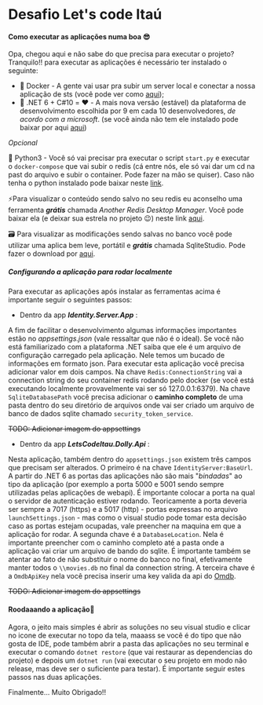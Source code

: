 # Desafio Let's code Itaú

#### Como executar as aplicações numa boa 😎

Opa, chegou aqui e não sabe do que precisa para executar o projeto? Tranquilo!! para executar as aplicações é necessário ter instalado o seguinte:

- 🐋 Docker - A gente vai usar pra subir um server local e conectar a nossa aplicação de sts (você pode ver como [aqui](https://docs.docker.com/get-docker/));
- 🤖 .NET 6 + C#10 = ❤️ - A mais nova versão (estável) da plataforma de desenvolvimento escolhida por 9 em cada 10 desenvolvedores, _de acordo com a microsoft_. (se você ainda não tem ele instalado pode baixar por aqui [aqui](https://dotnet.microsoft.com/en-us/download/dotnet/6.0))

_Opcional_

🐍 Python3 - Você só vai precisar pra executar o script `start.py` e executar o `docker-compose` que vai subir o redis (cá entre nós, ele só vai dar um cd na past do arquivo e subir o container. Pode fazer na mão se quiser). Caso não tenha o python instalado pode baixar neste [link](https://www.python.org/).

⚡Para visualizar o conteúdo sendo salvo no seu redis eu aconselho uma ferramenta **_grátis_** chamada _Another Redis Desktop Manager_. Você pode baixar ela (e deixar sua estrela no projeto 😉) neste link [aqui](https://github.com/qishibo/AnotherRedisDesktopManager).

🗃️ Para visualizar as modificações sendo salvas no banco você pode utilizar uma aplica bem leve, portátil e **_grátis_** chamada SqliteStudio. Pode fazer o download por [aqui](https://sqlitestudio.pl/).

##### Configurando a aplicação para rodar localmente

Para executar as aplicações após instalar as ferramentas acima é importante seguir o seguintes passos:

- Dentro da app **_Identity.Server.App_** :

A fim de facilitar o desenvolvimento algumas informações importantes estão no _appsettings.json_ (vale ressaltar que não é o ideal). Se você não está familiarizado com a plataforma .NET saiba que ele é um arquivo de configuração carregado pela aplicação. Nele temos um bucado de informações em formato json. Para executar esta aplicação você precisa adicionar valor em dois campos. Na chave `Redis:ConnectionString` vai a connection string do seu container redis rodando pelo docker (se você está executando localmente provavelmente vai ser só 127.0.0.1:6379). Na chave `SqliteDatabasePath` você precisa adicionar o **caminho completo** de uma pasta dentro do seu diretório de arquivos onde vai ser criado um arquivo de banco de dados sqlite chamado `security_token_service`.

~~TODO: Adicionar imagem do appsettings~~

- Dentro da app **_LetsCodeItau.Dolly.Api_** :

Nesta aplicação, também dentro do `appsettings.json` existem três campos que precisam ser alterados. O primeiro é na chave `IdentityServer:BaseUrl`. A partir do .NET 6 as portas das aplicações não são mais "_bindadas_" ao tipo da aplicação (por exemplo a porta 5000 e 5001 sendo sempre utilizadas pelas aplicações de webapi). É importante colocar a porta na qual o servidor de autenticação estiver rodando. Teoricamente a porta deveria ser sempre a 7017 (https) e a 5017 (http) - portas expressas no arquivo `launchSettings.json` - mas como o visual studio pode tomar esta decisão caso as portas estejam ocupadas, vale preencher na maquina em que a aplicação for rodar.
A segunda chave é a `DatabaseLocation`. Nela é importante preencher com o caminho completo até a pasta onde a aplicação vai criar um arquivo de bando do sqlite. É importante também se atentar ao fato de não substituir o nome do banco no final, efetivamente manter todos o `\\movies.db` no final da connection string.
A terceira chave é a `OmdbApiKey` nela você precisa inserir uma key valida da api do [Omdb](http://www.omdbapi.com/).

~~TODO: Adicionar imagem do appsettings~~

#### Roodaaando a aplicação🎤

Agora, o jeito mais simples é abrir as soluções no seu visual studio e clicar no icone de executar no topo da tela, maaass se você é do tipo que não gosta de IDE, pode também abrir a pasta das aplicações no seu terminal e executar o comando `dotnet restore` (que vai restaurar as dependencias do projeto) e depois um `dotnet run` (vai executar o seu projeto em modo não release, mas deve ser o suficiente para testar). É importante seguir estes passos nas duas aplicações.

Finalmente... Muito Obrigado!!
